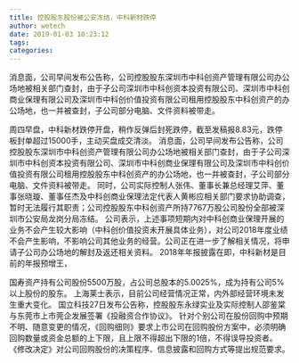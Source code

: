 ```yaml
---
title: 控股股东股份被公安冻结，中科新材跌停
author: wetech
date: 2019-01-03 10:23:12
tags: 
categories: 
---
```

消息面，公司早间发布公告称，公司控股股东深圳市中科创资产管理有限公司办公场地被相关部门查封，由于子公司深圳市中科创资本投资有限公司、深圳市中科创商业保理有限公司及深圳市中科创价值投资有限公司租用控股股东中科创资产的办公场地，也一并被查封，子公司部分电脑、文件资料被带走。
<!-- more -->
周四早盘，中科新材跌停开盘，稍作反弹后封死跌停，截至发稿报8.83元，跌停板封单超过15000手，主动买盘成交清淡。
消息面，公司早间发布公告称，公司控股股东深圳市中科创资产管理有限公司办公场地被相关部门查封，由于子公司深圳市中科创资本投资有限公司、深圳市中科创商业保理有限公司及深圳市中科创价值投资有限公司租用控股股东中科创资产的办公场地，也一并被查封，子公司部分电脑、文件资料被带走。
同时，公司实际控制人张伟、董事长兼总经理艾萍、董事张晓璇、董事任杰及中科创商业保理法定代表人黄彬应相关部门要求协助调查，暂时无法履行其职责；公司控股股东中科创资产所持7767万股公司股份全部被深圳市公安局龙岗分局冻结。
公司表示，上述事项短期内对中科创商业保理开展的业务不会产生较大影响（中科创价值投资未开展具体业务），对公司2018年度业绩不会产生影响，不影响公司其他业务的经营。公司正在进一步了解相关情况，将申请子公司办公场地的解封及返还相关资料。
2018年年报披露在即，中科新材是目前的年报预增王，
 
 
国寿资产持有公司股份5500万股，占公司总股本的5.0025%，成为持有公司5%以上股份的股东。
上海莱士表示，目前公司经营情况正常，内外部经营环境未发生重大变化。
国立科技27日发布公告称，控股股东永绿实业及实际控制人邵鉴棠与东莞市上市莞企发展签署《投融资合作协议》。
针对个别公司在股份回购中预期不明、随意变更的情况，《回购细则》要求上市公司在回购股份方案中，必须明确回购数量或资金总额的上下限，且上限不得超出下限的1倍，不得误导投资者。
《修改决定》对公司回购股份的决策程序、信息披露和回购方式等提出规范要求。
